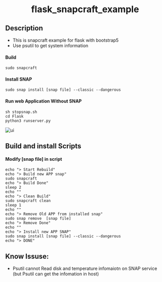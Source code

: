 <h1 align="center">flask_snapcraft_example</h1>

## Description
- This is snapcraft example for flask with bootstrap5
- Use psutil to get system information

#### Build
    sudo snapcraft

#### Install SNAP
    sudo snap install [snap file] --classic --dangerous
 
#### Run web Application Without SNAP
    sh stopsnap.sh
    cd Flask 
    python3 runserver.py
 
![ui](https://user-images.githubusercontent.com/4043666/163672226-5a7e5ebb-c09d-4948-9cfa-733e0ebdbb89.PNG)

## Build and install Scripts
#### Modify [snap file] in script
```shell
echo "> Start Rebuild"
echo "> Build new APP snap"
sudo snapcraft
echo "> Build Done"
sleep 2
echo ""
echo "> Clean Build"
sudo snapcraft clean
sleep 1
echo ""
echo "> Remove Old APP from installed snap"
sudo snap remove  [snap file]
echo "> Remove Done"
echo ""
echo "> Install new APP SNAP"
sudo snap install [snap file] --classic --dangerous
echo "> DONE"

```

   
## Know Issuse:
- Psutil cannot Read disk and temperature infomaiotn on SNAP service 
<br>(but Psutil can get the infomation in host)
